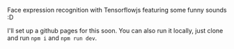 Face expression recognition with Tensorflowjs featuring some funny sounds :D

I'll set up a github pages for this soon.
You can also run it locally, just clone and run `npm i` and `npm run dev`.
